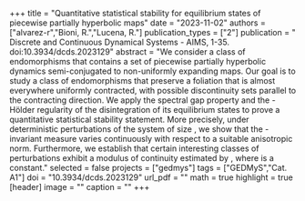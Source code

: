 +++
title = "Quantitative statistical stability for equilibrium states of piecewise partially hyperbolic maps"
date = "2023-11-02"
authors = ["alvarez-r","Bioni, R.","Lucena, R."]
publication_types = ["2"]
publication = " Discrete and Continuous Dynamical Systems - AIMS, 1-35. doi:10.3934/dcds.2023129"
abstract = "We consider a class of endomorphisms that contains a set of piecewise partially hyperbolic dynamics semi-conjugated to non-uniformly expanding maps. Our goal is to study a class of endomorphisms that preserve a foliation that is almost everywhere uniformly contracted, with possible discontinuity sets parallel to the contracting direction. We apply the spectral gap property and the -Hölder regularity of the disintegration of its equilibrium states to prove a quantitative statistical stability statement. More precisely, under deterministic perturbations of the system of size , we show that the -invariant measure varies continuously with respect to a suitable anisotropic norm. Furthermore, we establish that certain interesting classes of perturbations exhibit a modulus of continuity estimated by , where  is a constant."
selected = false
projects = ["gedmys"]
tags = ["GEDMyS","Cat. A1"]
doi = "10.3934/dcds.2023129"
url_pdf = ""
math = true
highlight = true
[header]
image = ""
caption = ""
+++
